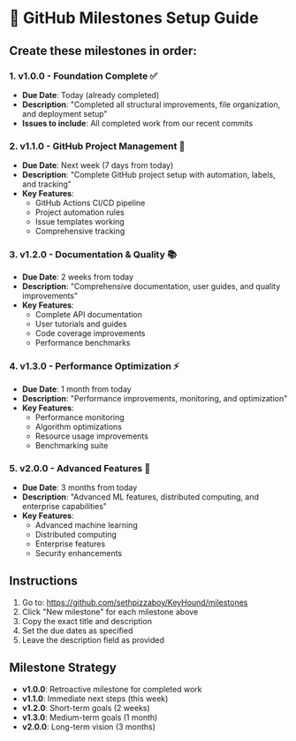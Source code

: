 # 🎯 GitHub Milestones Setup Guide

## Create these milestones in order:

### 1. v1.0.0 - Foundation Complete ✅
- **Due Date**: Today (already completed)
- **Description**: "Completed all structural improvements, file organization, and deployment setup"
- **Issues to include**: All completed work from our recent commits

### 2. v1.1.0 - GitHub Project Management 🎯
- **Due Date**: Next week (7 days from today)
- **Description**: "Complete GitHub project setup with automation, labels, and tracking"
- **Key Features**:
  - GitHub Actions CI/CD pipeline
  - Project automation rules
  - Issue templates working
  - Comprehensive tracking

### 3. v1.2.0 - Documentation & Quality 📚
- **Due Date**: 2 weeks from today
- **Description**: "Comprehensive documentation, user guides, and quality improvements"
- **Key Features**:
  - Complete API documentation
  - User tutorials and guides
  - Code coverage improvements
  - Performance benchmarks

### 4. v1.3.0 - Performance Optimization ⚡
- **Due Date**: 1 month from today
- **Description**: "Performance improvements, monitoring, and optimization"
- **Key Features**:
  - Performance monitoring
  - Algorithm optimizations
  - Resource usage improvements
  - Benchmarking suite

### 5. v2.0.0 - Advanced Features 🚀
- **Due Date**: 3 months from today
- **Description**: "Advanced ML features, distributed computing, and enterprise capabilities"
- **Key Features**:
  - Advanced machine learning
  - Distributed computing
  - Enterprise features
  - Security enhancements

## Instructions

1. Go to: https://github.com/sethpizzaboy/KeyHound/milestones
2. Click "New milestone" for each milestone above
3. Copy the exact title and description
4. Set the due dates as specified
5. Leave the description field as provided

## Milestone Strategy

- **v1.0.0**: Retroactive milestone for completed work
- **v1.1.0**: Immediate next steps (this week)
- **v1.2.0**: Short-term goals (2 weeks)
- **v1.3.0**: Medium-term goals (1 month)
- **v2.0.0**: Long-term vision (3 months)
